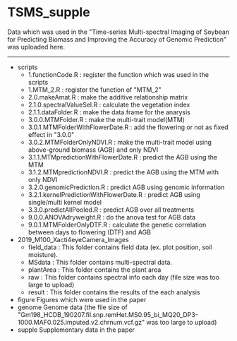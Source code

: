 # TSMS_supple
Data which was used in the "Time-series Multi-spectral Imaging of Soybean for Predicting Biomass and Improving the Accuracy of Genomic Prediction" was uploaded here.

---

* scripts
    * 1.functionCode.R : register the function which was used in the scripts
    * 1.MTM_2.R : register the function of "MTM_2"
    * 2.0.makeAmat.R : make the additive relationship matrix
    * 2.1.0.spectralValueSel.R : calculate the vegetation index
    * 2.1.1.dataFolder.R : make the data.frame for the anarysis
    * 3.0.0.MTMFolder.R : make the multi-trait model(MTM)
    * 3.0.1.MTMFolderWithFlowerDate.R : add the flowering or not as fixed effect in "3.0.0"
    * 3.0.2.MTMFolderOnlyNDVI.R : make the multi-trait model using above-ground biomass (AGB) and only NDVI
    * 3.1.1.MTMpredictionWithFlowerDate.R : predict the AGB using the MTM
    * 3.1.2.MTMpredictionNDVI.R : predict the AGB using the MTM with only NDVI
    * 3.2.0.genomicPrediction.R : predict AGB using genomic information
    * 3.2.1.kernelPredictionWithFlowerDate.R : predict AGB using single/multi kernel model
    * 3.3.0.predictAllPooled.R : predict AGB over all treatments
    * 9.0.0.ANOVAdryweight.R : do the anova test for AGB data
    * 9.0.1.MTMFolderOnlyDTF.R : calculate the genetic correlation between days to flowering (DTF) and AGB
* 2019_M100_Xacti4eyeCamera_Images
    * field_data : This folder contains field data (ex. plot position, soil moisture).
    * MSdata : This folder contains multi-spectral data.
    * plantArea : This folder contains the plant area
    * raw : This folder contains spectral info each day (file size was too large to upload)
    * result : This folder contains the results of the each analysis
* figure
    Figures which were used in the paper
* genome
    Genome data (the file size of "Gm198_HCDB_190207.fil.snp.remHet.MS0.95_bi_MQ20_DP3-1000.MAF0.025.imputed.v2.chrnum.vcf.gz" was too large to upload)
* supple
    Supplementary data in the paper

